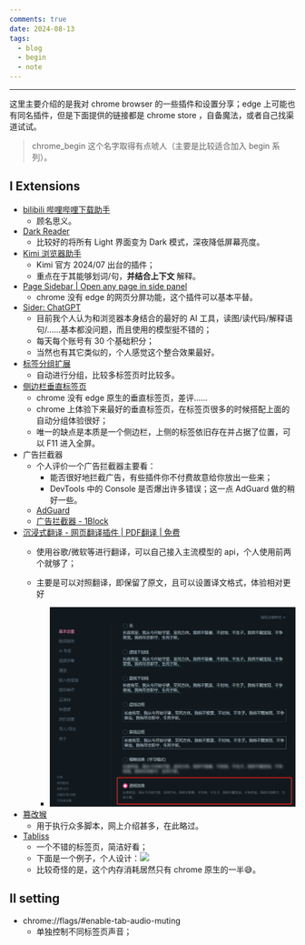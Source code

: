```yaml
---
comments: true
date: 2024-08-13
tags:
  - blog
  - begin
  - note
---
```


***

这里主要介绍的是我对 chrome browser 的一些插件和设置分享；edge 上可能也有同名插件，但是下面提供的链接都是 chrome store ，自备魔法，或者自己找渠道试试。

> chrome_begin 这个名字取得有点唬人（主要是比较适合加入 begin 系列）。

<!-- more -->

## I Extensions

- [bilibili 哔哩哔哩下载助手](https://chromewebstore.google.com/detail/bilibili%E5%93%94%E5%93%A9%E5%93%94%E5%93%A9%E4%B8%8B%E8%BD%BD%E5%8A%A9%E6%89%8B/bfcbfobhcjbkilcbehlnlchiinokiijp)
    - 顾名思义。
- [Dark Reader](https://chromewebstore.google.com/detail/dark-reader/eimadpbcbfnmbkopoojfekhnkhdbieeh)
    - 比较好的将所有 Light 界面变为 Dark 模式，深夜降低屏幕亮度。
- [Kimi 浏览器助手](https://chromewebstore.google.com/search/Kimi%20%E6%B5%8F%E8%A7%88%E5%99%A8%E5%8A%A9%E6%89%8B)
    - Kimi 官方 2024/07 出台的插件；
    - 重点在于其能够划词/句，**并结合上下文** 解释。
- [Page Sidebar | Open any page in side panel](https://chromewebstore.google.com/search/Page%20Sidebar%20%7C%20Open%20any%20page%20in%20side%20panel)
    - chrome 没有 edge 的网页分屏功能，这个插件可以基本平替。
- [Sider: ChatGPT](https://chromewebstore.google.com/detail/sider-chatgpt-%E4%BE%A7%E8%BE%B9%E6%A0%8F-+-gpt-4/difoiogjjojoaoomphldepapgpbgkhkb)
    - 目前我个人认为和浏览器本身结合的最好的 AI 工具，读图/读代码/解释语句/……基本都没问题，而且使用的模型挺不错的；
    - 每天每个账号有 30 个基础积分；
    - 当然也有其它类似的，个人感觉这个整合效果最好。
- [标签分组扩展](https://chrome.google.com/webstore/detail/nplimhmoanghlebhdiboeellhgmgommi)
    - 自动进行分组，比较多标签页时比较多。
- [侧边栏垂直标签页](https://chromewebstore.google.com/detail/%E4%BE%A7%E8%BE%B9%E6%A0%8F%E5%9E%82%E7%9B%B4%E6%A0%87%E7%AD%BE%E9%A1%B5/akahnknmcbmgodngfjcflnaljdbhnlfo)
    - chrome 没有 edge 原生的垂直标签页，差评……
    - chrome 上体验下来最好的垂直标签页，在标签页很多的时候搭配上面的自动分组体验很好；
    - 唯一的缺点是本质是一个侧边栏，上侧的标签依旧存在并占据了位置，可以 F11 进入全屏。
- 广告拦截器
    - 个人评价一个广告拦截器主要看：
        - 能否很好地拦截广告，有些插件你不付费故意给你放出一些来；
        - DevTools 中的 Console 是否爆出许多错误；这一点 AdGuard 做的稍好一些。
    - [AdGuard](https://chromewebstore.google.com/detail/adguard-%E5%B9%BF%E5%91%8A%E6%8B%A6%E6%88%AA%E5%99%A8/bgnkhhnnamicmpeenaelnjfhikgbkllg)
    - [广告拦截器 - 1Block](https://chromewebstore.google.com/detail/%E5%B9%BF%E5%91%8A%E6%8B%A6%E6%88%AA%E5%99%A8-1block/jajikjbellknnfcomfjjinfjokihcfoi)
- [沉浸式翻译 - 网页翻译插件 | PDF翻译 | 免费](https://chrome.google.com/webstore/detail/bpoadfkcbjbfhfodiogcnhhhpibjhbnh)
    - 使用谷歌/微软等进行翻译，可以自己接入主流模型的 api，个人使用前两个就够了；
    - 主要是可以对照翻译，即保留了原文，且可以设置译文格式，体验相对更好

        - ![|350](attachments/chrome_begin.png)
- [篡改猴](https://chromewebstore.google.com/detail/dhdgffkkebhmkfjojejmpbldmpobfkfo)
    - 用于执行众多脚本，网上介绍甚多，在此略过。
- [Tabliss](https://chromewebstore.google.com/detail/tabliss-a-beautiful-new-t/hipekcciheckooncpjeljhnekcoolahp)
    - 一个不错的标签页，简洁好看；
    - 下面是一个例子，个人设计：![](attachments/chrome_begin-1.png)
    - 比较奇怪的是，这个内存消耗居然只有 chrome 原生的一半😅。

## II setting

- chrome://flags/#enable-tab-audio-muting
    - 单独控制不同标签页声音；